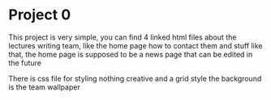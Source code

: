 # Project 0
This project is very simple, you can find 4 linked html files about the
lectures writing team, like the home page how to contact them and stuff like that,
the home page is supposed to be a news page that can be edited in the future

There is css file for styling nothing creative and a grid style
the background is the  team wallpaper 
